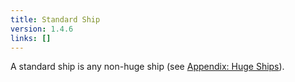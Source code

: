 ```yaml
---
title: Standard Ship
version: 1.4.6
links: []
---
```


A standard ship is any non-huge ship (see [Appendix: Huge Ships](/rules/Huge_Ships)).
